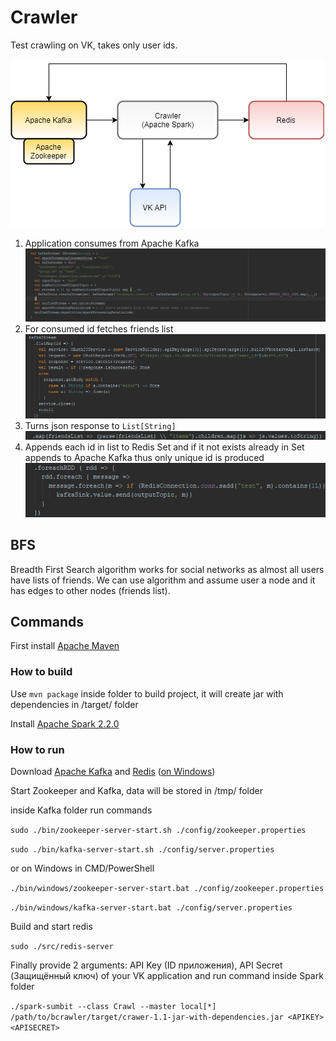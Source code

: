 # Crawler
Test crawling on VK, takes only user ids.

![Arch](https://github.com/Zulek/bcrawler/blob/master/arch.png)

1. Application consumes from Apache Kafka  
![1](https://github.com/Zulek/bcrawler/blob/master/Consumer.png)
2. For consumed id fetches friends list
![2](https://github.com/Zulek/bcrawler/blob/master/vkfetch.png)
3. Turns json response to `List[String]`
![3](https://github.com/Zulek/bcrawler/blob/master/json.png)
4. Appends each id in list to Redis Set and if it not exists already in Set appends to Apache Kafka thus only unique id is produced  
![4](https://github.com/Zulek/bcrawler/blob/master/rediskafkaprod.png)


## BFS
Breadth First Search algorithm works for social networks as almost all users have lists of friends. We can use algorithm and assume user a node and it has edges to other nodes (friends list).
## Commands
First install [Apache Maven](https://maven.apache.org/download.cgi)
### How to build
Use `mvn package` inside folder to build project, it will create jar with dependencies in /target/ folder

Install [Apache Spark 2.2.0](https://spark.apache.org/downloads.html)

### How to run

Download [Apache Kafka](https://kafka.apache.org/downloads) and [Redis](https://redis.io/download) ([on Windows](https://github.com/MicrosoftArchive/redis))

Start Zookeeper and Kafka, data will be stored in /tmp/ folder

inside Kafka folder run commands

`sudo ./bin/zookeeper-server-start.sh ./config/zookeeper.properties`

`sudo ./bin/kafka-server-start.sh ./config/server.properties`

or on Windows in CMD/PowerShell

`./bin/windows/zookeeper-server-start.bat ./config/zookeeper.properties`

`./bin/windows/kafka-server-start.bat ./config/server.properties`

Build and start redis

`sudo ./src/redis-server`

Finally provide 2 arguments: API Key (ID приложения), API Secret (Защищённый ключ) of your VK application and run command inside Spark folder

`./spark-sumbit --class Crawl --master local[*] /path/to/bcrawler/target/crawer-1.1-jar-with-dependencies.jar <APIKEY> <APISECRET>`
